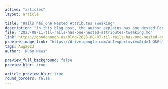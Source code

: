 ```yaml
---
active: "articles"
layout: article

title: "Rails has_one Nested Attributes Tweaking"
description: "In this blog post, the author explains has_one Nested Form Sending id Attribute"
file: "2023-08-11-til-rails-has-one-nested-attributes-tweaking.md"
link: https://goodenough.us/blog/2023-08-07-til-rails-has-one-nested-attributes-tweaking/
preview_image_link: "https://drive.google.com/uc?export=view&id=1nQkGnI5cO2aiiZ8pgfgMPJ9eVK3LDe1n"
tags: Aug2023
author: 'Ruby News'

preview_full_background: false
preview_blur: true

article_preview_blur: true
round_borders: false
---
```

